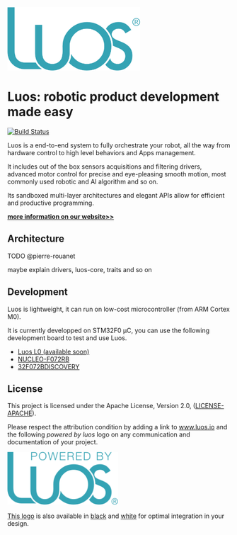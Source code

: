 <img src="doc/img/logo-luos.png" width="300px">


# Luos: robotic product development made easy
[![Build Status](https://travis-ci.com/pollen/luos.svg?token=RxFY2cvxnBdyPk3Jevf4&branch=master)](https://travis-ci.com/pollen/luos)

Luos is a end-to-end system to fully orchestrate your robot, all the way from hardware control to high level behaviors and Apps management. 

It includes out of the box sensors acquisitions and filtering drivers, advanced motor control for precise and eye-pleasing smooth motion, most commonly used robotic and AI algorithm and so on.

Its sandboxed multi-layer architectures and elegant APIs allow for efficient and productive programming. 

**[more information on our website>>](https://www.luos.io/)**

## Architecture

TODO @pierre-rouanet

maybe explain drivers, luos-core, traits and so on 

## Development

Luos is lightweight, it can run on low-cost microcontroller (from ARM Cortex M0).

It is currently developped on STM32F0 µC, you can use the following development board to test and use Luos.

- [Luos L0 (available soon)](https://www.luos.io/)
- [NUCLEO-F072RB](http://www.st.com/en/evaluation-tools/nucleo-f072rb.html)
- [32F072BDISCOVERY](http://www.st.com/en/evaluation-tools/32f072bdiscovery.html)


## License

This project is licensed under the Apache License, Version 2.0, ([LICENSE-APACHE](LICENSE)). 

Please respect the attribution condition by adding a link to www.luos.io and the following *powered by luos* logo on any communication and documentation of your project.

<a href="doc/img/powered-by-luos.png"><img src="doc/img/powered-by-luos.png" width="250px"></a>	

[This logo](doc/img/powered-by-luos.png) is also available in [black](doc/img/powered-by-luos-black.png) and [white](doc/img/powered-by-luos-white.png) for optimal integration in your design. 


